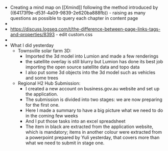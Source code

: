 - Creating a mind map on [[Xmind]] following the method introduced by ((64173f9e-d53f-4a09-9839-2e620ba888fb)) - raising as many questions as possible to query each chapter in content page
-
- https://discuss.logseq.com/t/the-difference-between-page-links-tags-and-properties/8393 - edit custom.css
-
- What I did yesterday
	- Townsville solar farm 3D:
		- Imported the 3d model into Lumion and made a few renderings
		- the satellite overlay is still blurry but Lumion has done its best job importing the open source satellite data and topo data
		- I also put some 3d objects into the 3d model such as vehicles and some trees
	- Regional H2 Hub Submission:
		- I created a new account on business.gov.au website and set up the application.
		- The submission is divided into two stages: we are now preparing for the first one.
		- Here I made a summary to have a big picture what we need to do in the coming few weeks
		- And I put those tasks into an excel spreadsheet
		- The item in black are extracted from the application website, which is mandatory; items in another colour were extracted from a powerpoint prepared by Yuli yesterday, that covers more than what we need to submit in stage one.